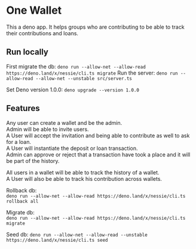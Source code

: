 # One Wallet
This a deno app. It helps groups who are contributing to be able to track their contributions and loans.

## Run locally
First migrate the db:
```deno run --allow-net --allow-read https://deno.land/x/nessie/cli.ts migrate```
Run the server:
```deno run --allow-read --allow-net --unstable src/server.ts ```

Set Deno version 1.0.0:
```deno upgrade --version 1.0.0```

## Features
Any user can create a wallet and be the admin.  
Admin will be able to invite users.  
A User will accept the invitation and being able to contribute as well to ask for a loan.  
A User will instantiate the deposit or loan transaction.  
Admin can approve or reject that a transaction have took a place and it will be part of the history.  

All users in a wallet will be able to track the history of a wallet.  
A User will also be able to track his contribution across wallets.  


Rollback db:  
```deno run --allow-net --allow-read https://deno.land/x/nessie/cli.ts rollback all```  

Migrate db:  
```deno run --allow-net --allow-read https://deno.land/x/nessie/cli.ts migrate```  

Seed db: 
```deno run --allow-net --allow-read --unstable https://deno.land/x/nessie/cli.ts seed```  